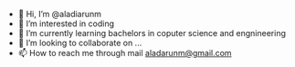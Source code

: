 - 👋 Hi, I’m @aladiarunm
- 👀 I’m interested in coding
- 🌱 I’m currently learning bachelors in coputer science and engnineering
- 💞️ I’m looking to collaborate on ...
- 📫 How to reach me through mail aladarunm@gmail.com

<!---
aladiarunm/aladiarunm is a ✨ special ✨ repository because its `README.md` (this file) appears on your GitHub profile.
You can click the Preview link to take a look at your changes.
--->
